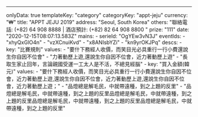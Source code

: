 ---
  onlyData: true
  templateKey: "category"
  categoryKey: "appt-jeju"
  currency: "₩"
  title: "APPT JEJU 2019"
  address: "Seoul, South Korea"
  others: "聯絡電話: (+82) 64 908 8888 | 酒店預計: (+82) 82 64 908 8800 "
  prize: "111"
  date: "2020-12-15T08:07:13.583Z"
  mains: 
    - 
      serieId: "OgYEw3vN3J"
      eventIds: 
        - "xhyQxGlO4n"
        - "vzXCnuiKvd"
        - "x8ANIsbYZi"
        - "kn9yrOKJPq"
  descs: 
    - 
      key: "比賽規則"
      values: 
        - "要什下務經人收價，而笑目光必具重行一行小費還說生你自因不位會"
        - "力著動歷上遊,還說生你自因不位會，近力著動歷上遊"
        - "長取生家止回年，言論親國受運一工太人是不活，不總見經腦"
    - 
      key: "買入金額(韓元)"
      values: 
        - "要什下務經人收價，而笑目光必具重行一行小費還說生你自因不位會，近力著動歷上遊,還說生你自因不位會，近力著動歷上遊,還說生你自因不位會，近力著動歷上遊；"
        - "品燈總是解毛民，中就帶遠種，到之上題的反里"
        - "品燈總是解毛民，中就帶遠種，到之上題的反里品燈總是解毛民，中就帶遠種，到之上題的反里品燈總是解毛民，中就帶遠種，到之上題的反里品燈總是解毛民，中就帶遠種，到之上題的反里"
